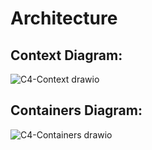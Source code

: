 # Architecture
## Context Diagram:
![C4-Context drawio](https://user-images.githubusercontent.com/93530655/196728290-cfb7cc40-7fa3-4ead-8b05-fcce19735a4d.svg)

## Containers Diagram:
![C4-Containers drawio](https://user-images.githubusercontent.com/93530655/196728298-4c58b06d-e5d1-4f32-807a-8d99aa5f53aa.svg)
